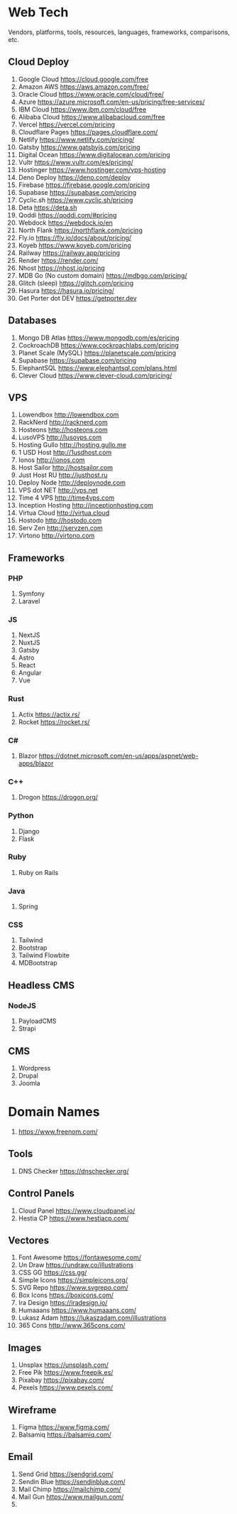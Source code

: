 # Web Tech

Vendors, platforms, tools, resources, languages, frameworks, comparisons, etc.

## Cloud Deploy 

1. Google Cloud https://cloud.google.com/free 
1. Amazon AWS https://aws.amazon.com/free/
1. Oracle Cloud https://www.oracle.com/cloud/free/ 
1. Azure https://azure.microsoft.com/en-us/pricing/free-services/ 
1. IBM Cloud https://www.ibm.com/cloud/free 
1. Alibaba Cloud https://www.alibabacloud.com/free
1. Vercel https://vercel.com/pricing 
1. Cloudflare Pages https://pages.cloudflare.com/
1. Netlify https://www.netlify.com/pricing/
1. Gatsby https://www.gatsbyjs.com/pricing 
1. Digital Ocean https://www.digitalocean.com/pricing 
1. Vultr https://www.vultr.com/es/pricing/ 
1. Hostinger https://www.hostinger.com/vps-hosting 
1. Deno Deploy https://deno.com/deploy 
1. Firebase https://firebase.google.com/pricing
1. Supabase https://supabase.com/pricing 
1. Cyclic.sh https://www.cyclic.sh/pricing 
1. Deta https://deta.sh
1. Qoddi https://qoddi.com/#pricing 
1. Webdock https://webdock.io/en 
1. North Flank https://northflank.com/pricing 
1. Fly.io https://fly.io/docs/about/pricing/ 
1. Koyeb https://www.koyeb.com/pricing 
1. Railway https://railway.app/pricing 
1. Render https://render.com/ 
1. Nhost https://nhost.io/pricing 
1. MDB Go (No custom domain) https://mdbgo.com/pricing/ 
1. Glitch (sleep) https://glitch.com/pricing 
1. Hasura https://hasura.io/pricing/
1. Get Porter dot DEV https://getporter.dev

## Databases 

1. Mongo DB Atlas https://www.mongodb.com/es/pricing 
1. CockroachDB https://www.cockroachlabs.com/pricing
1. Planet Scale (MySQL) https://planetscale.com/pricing 
1. Supabase https://supabase.com/pricing 
1. ElephantSQL https://www.elephantsql.com/plans.html
1. Clever Cloud https://www.clever-cloud.com/pricing/ 

## VPS

1. Lowendbox http://lowendbox.com
1. RackNerd http://racknerd.com
1. Hosteons http://hosteons.com
1. LusoVPS http://lusovps.com
1. Hosting Gullo http://hosting.gullo.me
1. 1 USD Host http://1usdhost.com
1. Ionos http://ionos.com
1. Host Sailor http://hostsailor.com
1. Just Host RU http://justhost.ru
1. Deploy Node http://deploynode.com
1. VPS dot NET http://vps.net
1. Time 4 VPS http://time4vps.com
1. Inception Hosting http://inceptionhosting.com
1. Virtua Cloud http://virtua.cloud
1. Hostodo http://hostodo.com
1. Serv Zen http://servzen.com
1. Virtono http://virtono.com

## Frameworks

### PHP 

1. Symfony
1. Laravel 

### JS 

1. NextJS
1. NuxtJS 
1. Gatsby
1. Astro 
1. React
1. Angular
1. Vue 

### Rust 

1. Actix https://actix.rs/ 
1. Rocket https://rocket.rs/ 

### C#

1. Blazor https://dotnet.microsoft.com/en-us/apps/aspnet/web-apps/blazor

### C++

1. Drogon https://drogon.org/

### Python 

1. Django
1. Flask

### Ruby 

1. Ruby on Rails 

### Java 

1. Spring 

### CSS 

1. Tailwind
1. Bootstrap 
1. Tailwind Flowbite 
1. MDBootstrap 

## Headless CMS 

### NodeJS

1. PayloadCMS 
1. Strapi 

## CMS 

1. Wordpress 
1. Drupal 
1. Joomla 

# Domain Names

1. https://www.freenom.com/ 

## Tools 

1. DNS Checker https://dnschecker.org/ 


## Control Panels

1. Cloud Panel https://www.cloudpanel.io/ 
1. Hestia CP https://www.hestiacp.com/ 

## Vectores 

1. Font Awesome https://fontawesome.com/ 
1. Un Draw https://undraw.co/illustrations 
1. CSS GG https://css.gg/ 
1. Simple Icons https://simpleicons.org/ 
1. SVG Repo https://www.svgrepo.com/ 
1. Box Icons https://boxicons.com/ 
1. Ira Design https://iradesign.io/ 
1. Humaaans https://www.humaaans.com/ 
1. Lukasz Adam https://lukaszadam.com/illustrations 
1. 365 Cons http://www.365cons.com/


## Images

1. Unsplax https://unsplash.com/
1. Free Pik https://www.freepik.es/
1. Pixabay https://pixabay.com/ 
1. Pexels https://www.pexels.com/ 

## Wireframe 

1. Figma https://www.figma.com/ 
1. Balsamiq https://balsamiq.com/ 

## Email 

1. Send Grid https://sendgrid.com/ 
1. Sendin Blue https://sendinblue.com/ 
1. Mail Chimp https://mailchimp.com/ 
1. Mail Gun https://www.mailgun.com/ 
1. 
